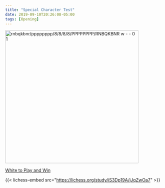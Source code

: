 ```yaml
---
title: "Special Character Test"
date: 2019-09-10T20:26:08-05:00
tags: [Opening]
---
```

<a href='https://www.apronus.com/chess/pgnviewer/?p=ARNBQKBNRPPPPPPPP________________________________pppppppprnbqkbnr'
 target='_blank' rel='noopener'><img
  alt='rnbqkbnr/pppppppp/8/8/8/8/PPPPPPPP/RNBQKBNR w - - 0 1'
  width='426' height='426'
  style='max-width:100%; height:auto; border:0;'
  src='https://chessdiagram.online/stagram.php?d=_RNBQKBNRPPPPPPPP________________________________pppppppprnbqkbnr&p=49&s=0&c=E0E0E0FFFFFF969696000000&r=FFFFFF&z=w'
/></a>

[White to Play and Win](https://tinyurl.com/yafxm5nz)

{{< lichess-embed src="https://lichess.org/study/iS3Dp19A/jJqZwOa7" >}} 


